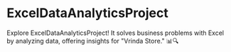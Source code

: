 # ExcelDataAnalyticsProject
Explore ExcelDataAnalyticsProject! It solves business problems with Excel by analyzing data, offering insights for "Vrinda Store." 📊🔍
